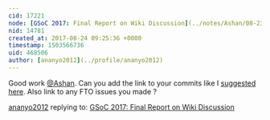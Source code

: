 ```yaml
---
cid: 17221
node: [GSoC 2017: Final Report on Wiki Discussion](../notes/Ashan/08-23-2017/introducing-inline-commenting-for-wiki-pages)
nid: 14781
created_at: 2017-08-24 09:25:36 +0000
timestamp: 1503566736
uid: 468506
author: [ananyo2012](../profile/ananyo2012)
---
```


Good work [@Ashan](/profile/Ashan). Can you add the link to your commits like I [suggested here](https://publiclab.org/notes/mridulnagpal/08-23-2017/gsoc-submission-for-map-of-projects#c17219). Also link to any FTO issues you made ?

[ananyo2012](../profile/ananyo2012) replying to: [GSoC 2017: Final Report on Wiki Discussion](../notes/Ashan/08-23-2017/introducing-inline-commenting-for-wiki-pages)

